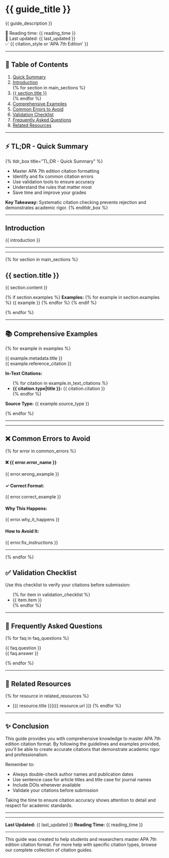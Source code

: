 <div class="hero">
<h1>{{ guide_title }}</h1>
<p class="hero-description">{{ guide_description }}</p>
<div class="hero-meta">
<div class="meta-badge">📖 Reading time: {{ reading_time }}</div>
<div class="meta-badge">🔄 Last updated: {{ last_updated }}</div>
<div class="meta-badge">✅ {{ citation_style or 'APA 7th Edition' }}</div>
</div>
</div>

---

<div class="toc">
<h2>📑 Table of Contents</h2>
<ol>
<li><a href="#tldr---quick-summary">Quick Summary</a></li>
<li><a href="#introduction">Introduction</a></li>
{% for section in main_sections %}
<li><a href="#{{ section.slug }}">{{ section.title }}</a></li>
{% endfor %}
<li><a href="#comprehensive-examples">Comprehensive Examples</a></li>
<li><a href="#common-errors-to-avoid">Common Errors to Avoid</a></li>
<li><a href="#validation-checklist">Validation Checklist</a></li>
<li><a href="#frequently-asked-questions">Frequently Asked Questions</a></li>
<li><a href="#related-resources">Related Resources</a></li>
</ol>
</div>

---

## ⚡ TL;DR - Quick Summary

{% tldr_box title="TL;DR - Quick Summary" %}
- Master APA 7th edition citation formatting
- Identify and fix common citation errors
- Use validation tools to ensure accuracy
- Understand the rules that matter most
- Save time and improve your grades

**Key Takeaway:** Systematic citation checking prevents rejection and demonstrates academic rigor.
{% endtldr_box %}

---

## Introduction

{{ introduction }}

---

<div class="cta-placement" id="mini-checker-intro">
<!-- MiniChecker component will be rendered here -->
</div>

---

{% for section in main_sections %}
## {{ section.title }}

{{ section.content }}

{% if section.examples %}
**Examples:**
{% for example in section.examples %}
{{ example }}
{% endfor %}
{% endif %}

{% endfor %}

---

## 📚 Comprehensive Examples

{% for example in examples %}
<div class="example-box">
<div class="example-variation">{{ example.metadata.title }}</div>
<div class="citation-example">
{{ example.reference_citation }}
</div>

<strong>In-Text Citations:</strong>
<ul>
{% for citation in example.in_text_citations %}
<li><strong>{{ citation.type|title }}:</strong> {{ citation.citation }}</li>
{% endfor %}
</ul>

<p><strong>Source Type:</strong> {{ example.source_type }}</p>
</div>

{% endfor %}

---

<div class="cta-placement" id="mini-checker-test">
<!-- MiniChecker component will be rendered here -->
</div>

---

## ❌ Common Errors to Avoid

{% for error in common_errors %}
<div class="error-example">
<h4>❌ {{ error.error_name }}</h4>
<div class="wrong-example">
{{ error.wrong_example }}
</div>
</div>

<div class="correction-box">
<h4>✓ Correct Format:</h4>
<div class="correct-example">
{{ error.correct_example }}
</div>
</div>

<div class="explanation-box">
<h4>Why This Happens:</h4>
<p>{{ error.why_it_happens }}</p>
<h4>How to Avoid It:</h4>
<p>{{ error.fix_instructions }}</p>
</div>

---

{% endfor %}

## ✅ Validation Checklist

<div class="checklist">
<p>Use this checklist to verify your citations before submission:</p>
<ul>
{% for item in validation_checklist %}
<li>{{ item.item }}</li>
{% endfor %}
</ul>
</div>

---


## 🙋 Frequently Asked Questions

{% for faq in faq_questions %}
<div class="faq-item">
<div class="faq-question">{{ faq.question }}</div>
<div class="faq-answer">{{ faq.answer }}</div>
</div>

{% endfor %}

---

## 🔗 Related Resources

{% for resource in related_resources %}
- [{{ resource.title }}]({{ resource.url }})
{% endfor %}

---

## ✨ Conclusion

This guide provides you with comprehensive knowledge to master APA 7th edition citation format. By following the guidelines and examples provided, you'll be able to create accurate citations that demonstrate academic rigor and professionalism.

Remember to:
- Always double-check author names and publication dates
- Use sentence case for article titles and title case for journal names
- Include DOIs whenever available
- Validate your citations before submission

Taking the time to ensure citation accuracy shows attention to detail and respect for academic standards.

---

<div class="cta-placement" id="mini-checker-final">
<!-- MiniChecker component will be rendered here -->
</div>

---

**Last Updated:** {{ last_updated }}
**Reading Time:** {{ reading_time }}

---

<div class="author-info">
    <p>This guide was created to help students and researchers master APA 7th edition citation format. For more help with specific citation types, browse our complete collection of citation guides.</p>
</div>